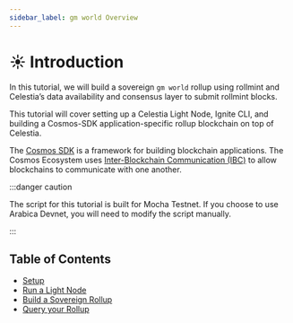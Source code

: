 ```yaml
---
sidebar_label: gm world Overview
---
```


# ☀️ Introduction

In this tutorial, we will build a sovereign `gm world` rollup using rollmint
and Celestia’s data availability and consensus layer to submit rollmint blocks.

This tutorial will cover setting up a Celestia Light Node, Ignite CLI, and
building a Cosmos-SDK application-specific rollup blockchain on top of
Celestia.

The [Cosmos SDK](https://github.com/cosmos/cosmos-sdk) is a framework for
building blockchain applications. The Cosmos Ecosystem uses
[Inter-Blockchain Communication (IBC)](https://github.com/cosmos/ibc-go)
to allow blockchains to communicate with one another.

:::danger caution

The script for this tutorial is built for Mocha Testnet.
If you choose to use Arabica Devnet,
you will need to modify the script manually.

:::

## Table of Contents

- [Setup](./gm-setup.md/)
- [Run a Light Node](./gm-node.md/)
- [Build a Sovereign Rollup](./gm-rollmint.md/)
- [Query your Rollup](./gm-query.md/)
